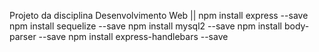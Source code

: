 Projeto da disciplina Desenvolvimento Web || 
npm install express --save 
npm install sequelize --save
npm install mysql2 --save
npm install body-parser --save
npm install express-handlebars --save
